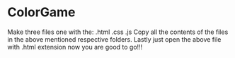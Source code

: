 # ColorGame
Make three files one with the: 
.html 
.css
.js
  Copy all the contents of the files in the above mentioned respective folders.
  Lastly just open the above file with .html extension now you are good to go!!!
